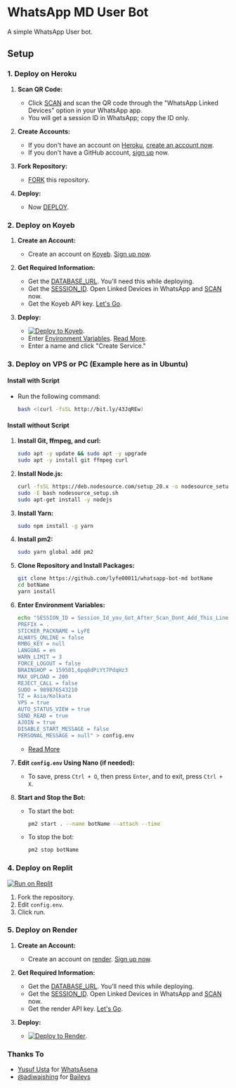 # WhatsApp MD User Bot

A simple WhatsApp User bot.

## Setup

### 1. Deploy on Heroku

1. **Scan QR Code:**
   - Click [SCAN](https://qr-hazel-alpha.vercel.app/md) and scan the QR code through the "WhatsApp Linked Devices" option in your WhatsApp app.
   - You will get a session ID in WhatsApp; copy the ID only.

2. **Create Accounts:**
   - If you don't have an account on [Heroku](https://signup.heroku.com/), [create an account now](https://signup.heroku.com/).
   - If you don't have a GitHub account, [sign up](https://github.com/join) now.

3. **Fork Repository:**
   - [FORK](https://github.com/lyfe00011/whatsapp-bot-md/fork) this repository.

4. **Deploy:**
   - Now [DEPLOY](https://qr-hazel-alpha.vercel.app/heroku).

### 2. Deploy on Koyeb

1. **Create an Account:**
   - Create an account on [Koyeb](https://app.koyeb.com/auth/signup). [Sign up now](https://app.koyeb.com/auth/signup).

2. **Get Required Information:**
   - Get the [DATABASE_URL](https://github.com/lyfe00011/whatsapp-bot-md/wiki/DATABASE_URL). You'll need this while deploying.
   - Get the [SESSION_ID](https://qr-hazel-alpha.vercel.app/md). Open Linked Devices in WhatsApp and [SCAN](https://qr-hazel-alpha.vercel.app/md) now.
   - Get the Koyeb API key. [Let's Go](https://app.koyeb.com/account/api).

3. **Deploy:**
   - [![Deploy to Koyeb](https://www.koyeb.com/static/images/deploy/button.svg)](https://qr-hazel-alpha.vercel.app/koyeb).
   - Enter [Environment Variables](https://github.com/lyfe00011/whatsapp-bot-md/wiki/Environment_Variables). [Read More](https://github.com/lyfe00011/whatsapp-bot-md/wiki/Environment_Variables).
   - Enter a name and click "Create Service."

### 3. Deploy on VPS or PC (Example here as in Ubuntu)

#### Install with Script

- Run the following command:
  ```sh
  bash <(curl -fsSL http://bit.ly/43JqREw)
  ```

#### Install without Script

1. **Install Git, ffmpeg, and curl:**
   ```sh
   sudo apt -y update && sudo apt -y upgrade
   sudo apt -y install git ffmpeg curl
   ```

2. **Install Node.js:**
   ```sh
   curl -fsSL https://deb.nodesource.com/setup_20.x -o nodesource_setup.sh
   sudo -E bash nodesource_setup.sh
   sudo apt-get install -y nodejs
   ```

3. **Install Yarn:**
   ```sh
   sudo npm install -g yarn
   ```

4. **Install pm2:**
   ```sh
   sudo yarn global add pm2
   ```

5. **Clone Repository and Install Packages:**
   ```sh
   git clone https://github.com/lyfe00011/whatsapp-bot-md botName
   cd botName
   yarn install
   ```

6. **Enter Environment Variables:**
   ```sh
   echo "SESSION_ID = Session_Id_you_Got_After_Scan_Dont_Add_This_Line_If_You_Can_Scan_From_Terminal_Itself
   PREFIX = .
   STICKER_PACKNAME = LyFE
   ALWAYS_ONLINE = false
   RMBG_KEY = null
   LANGUAG = en
   WARN_LIMIT = 3
   FORCE_LOGOUT = false
   BRAINSHOP = 159501,6pq8dPiYt7PdqHz3
   MAX_UPLOAD = 200
   REJECT_CALL = false
   SUDO = 989876543210
   TZ = Asia/Kolkata
   VPS = true
   AUTO_STATUS_VIEW = true
   SEND_READ = true
   AJOIN = true
   DISABLE_START_MESSAGE = false
   PERSONAL_MESSAGE = null" > config.env
   ```

   - [Read More](https://github.com/lyfe00011/whatsapp-bot-md/wiki/Environment_Variables)

7. **Edit `config.env` Using Nano (if needed):**
   - To save, press `Ctrl + O`, then press `Enter`, and to exit, press `Ctrl + X`.

8. **Start and Stop the Bot:**
   - To start the bot:
     ```sh
     pm2 start . --name botName --attach --time
     ```
   - To stop the bot:
     ```sh
     pm2 stop botName
     ```

### 4. Deploy on Replit

[![Run on Replit](https://replit.com/badge/github/your-repo-owner/your-repo-name)](https://replit.com/@Nightbot2O/whatsapp-bot-md)

1. Fork the repository.
2. Edit `config.env`.
3. Click run.

### 5. Deploy on Render
1. **Create an Account:**
   - Create an account on [render](https://dashboard.render.com/register). [Sign up now](https://dashboard.render.com/register).

2. **Get Required Information:**
   - Get the [DATABASE_URL](https://github.com/lyfe00011/whatsapp-bot-md/wiki/DATABASE_URL). You'll need this while deploying.
   - Get the [SESSION_ID](https://qr-hazel-alpha.vercel.app/md). Open Linked Devices in WhatsApp and [SCAN](https://qr-hazel-alpha.vercel.app/md) now.
   - Get the render API key. [Let's Go](https://dashboard.render.com/u/settings#api-keys).

3. **Deploy:**
   - [![Deploy to Render](https://render.com/images/deploy-to-render-button.svg)](https://render.com/deploy?repo=https://github.com/lyfe00011/whatsapp-bot-md).
### Thanks To

- [Yusuf Usta](https://github.com/Quiec) for [WhatsAsena](https://github.com/yusufusta/WhatsAsena)
- [@adiwajshing](https://github.com/adiwajshing) for [Baileys](https://github.com/adiwajshing/Baileys)

